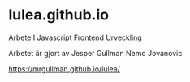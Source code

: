 # lulea.github.io

Arbete I Javascript Frontend Urveckling

Arbetet är gjort av
Jesper Gullman
Nemo Jovanovic

https://mrgullman.github.io/lulea/
